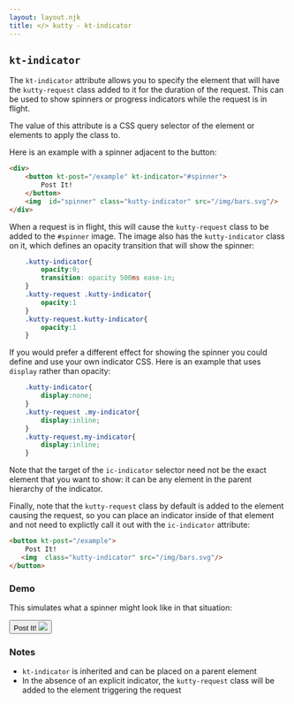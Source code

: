 ```yaml
---
layout: layout.njk
title: </> kutty - kt-indicator
---
```


## `kt-indicator`

The `kt-indicator` attribute allows you to specify the element that will have the `kutty-request` class
added to it for the duration of the request. This can be used to show spinners or progress indicators
while the request is in flight.

The value of this attribute is a CSS query selector of the element or elements to apply the class to.

Here is an example with a spinner adjacent to the button:

```html
<div>
    <button kt-post="/example" kt-indicator="#spinner">
        Post It!
    </button>
    <img  id="spinner" class="kutty-indicator" src="/img/bars.svg"/>
</div>
```

When a request is in flight, this will cause the `kutty-request` class to be added to the `#spinner`
image.  The image also has the `kutty-indicator` class on it, which defines an opacity transition
that will show the spinner:

```css
    .kutty-indicator{
        opacity:0;
        transition: opacity 500ms ease-in;
    }
    .kutty-request .kutty-indicator{
        opacity:1
    }
    .kutty-request.kutty-indicator{
        opacity:1
    }
```

If you would prefer a different effect for showing the spinner you could define and use your own indicator
CSS.  Here is an example that uses `display` rather than opacity:

```css
    .kutty-indicator{
        display:none;
    }
    .kutty-request .my-indicator{
        display:inline;
    }
    .kutty-request.my-indicator{
        display:inline;
    }
```

Note that the target of the `ic-indicator` selector need not be the exact element that you
want to show: it can be any element in the parent hierarchy of the indicator.

Finally, note that the `kutty-request` class by default is added to the element causing
the request, so you can place an indicator inside of that element and not need to explictly
call it out with the `ic-indicator` attribute:

```html
<button kt-post="/example">
    Post It!
   <img  class="kutty-indicator" src="/img/bars.svg"/>
</button>
```

### Demo

This simulates what a spinner might look like in that situation:

<button class="btn" kt-classes="toggle kutty-request:3s">
    Post It!
   <img  class="kutty-indicator" src="/img/bars.svg"/>
</button>

### Notes

* `kt-indicator` is inherited and can be placed on a parent element
* In the absence of an explicit indicator, the `kutty-request` class will be added to the element triggering the
  request
